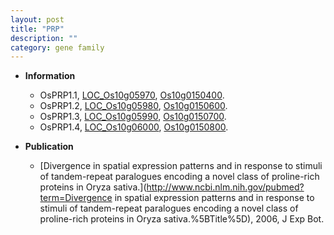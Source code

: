 ```yaml
---
layout: post
title: "PRP"
description: ""
category: gene family
---
```


* **Information**  
    + OsPRP1.1, [LOC_Os10g05970](http://rice.uga.edu/cgi-bin/ORF_infopage.cgi?orf=LOC_Os10g05970), [Os10g0150400](https://rapdb.dna.affrc.go.jp/locus/?name=Os10g0150400).
    + OsPRP1.2, [LOC_Os10g05980](http://rice.uga.edu/cgi-bin/ORF_infopage.cgi?orf=LOC_Os10g05980), [Os10g0150600](https://rapdb.dna.affrc.go.jp/locus/?name=Os10g0150600).
    + OsPRP1.3, [LOC_Os10g05990](http://rice.uga.edu/cgi-bin/ORF_infopage.cgi?orf=LOC_Os10g05990), [Os10g0150700](https://rapdb.dna.affrc.go.jp/locus/?name=Os10g0150700).
    + OsPRP1.4, [LOC_Os10g06000](http://rice.uga.edu/cgi-bin/ORF_infopage.cgi?orf=LOC_Os10g06000), [Os10g0150800](https://rapdb.dna.affrc.go.jp/locus/?name=Os10g0150800).

* **Publication**  
    + [Divergence in spatial expression patterns and in response to stimuli of tandem-repeat paralogues encoding a novel class of proline-rich proteins in Oryza sativa.](http://www.ncbi.nlm.nih.gov/pubmed?term=Divergence in spatial expression patterns and in response to stimuli of tandem-repeat paralogues encoding a novel class of proline-rich proteins in Oryza sativa.%5BTitle%5D), 2006, J Exp Bot.


